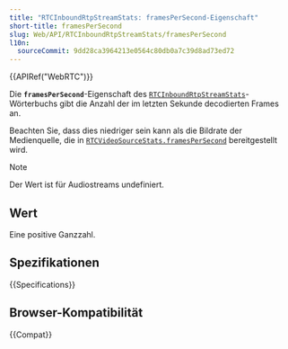 ```yaml
---
title: "RTCInboundRtpStreamStats: framesPerSecond-Eigenschaft"
short-title: framesPerSecond
slug: Web/API/RTCInboundRtpStreamStats/framesPerSecond
l10n:
  sourceCommit: 9dd28ca3964213e0564c80db0a7c39d8ad73ed72
---
```


{{APIRef("WebRTC")}}

Die **`framesPerSecond`**-Eigenschaft des [`RTCInboundRtpStreamStats`](/de/docs/Web/API/RTCInboundRtpStreamStats)-Wörterbuchs gibt die Anzahl der im letzten Sekunde decodierten Frames an.

Beachten Sie, dass dies niedriger sein kann als die Bildrate der Medienquelle, die in [`RTCVideoSourceStats.framesPerSecond`](/de/docs/Web/API/RTCVideoSourceStats/framesPerSecond) bereitgestellt wird.

> [!NOTE]
> Der Wert ist für Audiostreams undefiniert.

## Wert

Eine positive Ganzzahl.

## Spezifikationen

{{Specifications}}

## Browser-Kompatibilität

{{Compat}}
